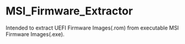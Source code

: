# MSI_Firmware_Extractor
Intended to extract UEFI Firmware Images(.rom) from executable MSI Firmware Images(.exe).
